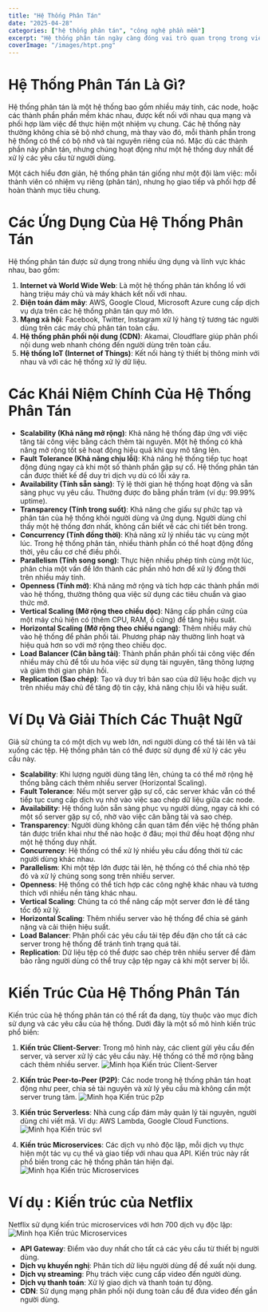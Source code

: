 ```yaml
---
title: "Hệ Thống Phân Tán"
date: "2025-04-28"
categories: ["hệ thống phân tán", "công nghệ phần mềm"]
excerpt: "Hệ thống phân tán ngày càng đóng vai trò quan trọng trong việc xây dựng các ứng dụng lớn và phức tạp. Bài viết này sẽ cung cấp cái nhìn tổng quan về hệ thống phân tán, các khái niệm và thuật ngữ quan trọng, cùng với một ví dụ minh họa."
coverImage: "/images/htpt.png"
---
```


# Hệ Thống Phân Tán Là Gì?

Hệ thống phân tán là một hệ thống bao gồm nhiều máy tính, các node, hoặc các thành phần phần mềm khác nhau, được kết nối với nhau qua mạng và phối hợp làm việc để thực hiện một nhiệm vụ chung. Các hệ thống này thường không chia sẻ bộ nhớ chung, mà thay vào đó, mỗi thành phần trong hệ thống có thể có bộ nhớ và tài nguyên riêng của nó. Mặc dù các thành phần này phân tán, nhưng chúng hoạt động như một hệ thống duy nhất để xử lý các yêu cầu từ người dùng.

Một cách hiểu đơn giản, hệ thống phân tán giống như một đội làm việc: mỗi thành viên có nhiệm vụ riêng (phân tán), nhưng họ giao tiếp và phối hợp để hoàn thành mục tiêu chung.

# Các Ứng Dụng Của Hệ Thống Phân Tán

Hệ thống phân tán được sử dụng trong nhiều ứng dụng và lĩnh vực khác nhau, bao gồm:

1. **Internet và World Wide Web**: Là một hệ thống phân tán khổng lồ với hàng triệu máy chủ và máy khách kết nối với nhau.
2. **Điện toán đám mây**: AWS, Google Cloud, Microsoft Azure cung cấp dịch vụ dựa trên các hệ thống phân tán quy mô lớn.
3. **Mạng xã hội**: Facebook, Twitter, Instagram xử lý hàng tỷ tương tác người dùng trên các máy chủ phân tán toàn cầu.
4. **Hệ thống phân phối nội dung (CDN)**: Akamai, Cloudflare giúp phân phối nội dung web nhanh chóng đến người dùng trên toàn cầu.
5. **Hệ thống IoT (Internet of Things)**: Kết nối hàng tỷ thiết bị thông minh với nhau và với các hệ thống xử lý dữ liệu.

# Các Khái Niệm Chính Của Hệ Thống Phân Tán

- **Scalability (Khả năng mở rộng)**: Khả năng hệ thống đáp ứng với việc tăng tải công việc bằng cách thêm tài nguyên. Một hệ thống có khả năng mở rộng tốt sẽ hoạt động hiệu quả khi quy mô tăng lên.
- **Fault Tolerance (Khả năng chịu lỗi)**: Khả năng hệ thống tiếp tục hoạt động đúng ngay cả khi một số thành phần gặp sự cố. Hệ thống phân tán cần được thiết kế để duy trì dịch vụ dù có lỗi xảy ra.
- **Availability (Tính sẵn sàng)**: Tỷ lệ thời gian hệ thống hoạt động và sẵn sàng phục vụ yêu cầu. Thường được đo bằng phần trăm (ví dụ: 99.99% uptime).
- **Transparency (Tính trong suốt)**: Khả năng che giấu sự phức tạp và phân tán của hệ thống khỏi người dùng và ứng dụng. Người dùng chỉ thấy một hệ thống đơn nhất, không cần biết về các chi tiết bên trong.
- **Concurrency (Tính đồng thời)**: Khả năng xử lý nhiều tác vụ cùng một lúc. Trong hệ thống phân tán, nhiều thành phần có thể hoạt động đồng thời, yêu cầu cơ chế điều phối.
- **Parallelism (Tính song song)**: Thực hiện nhiều phép tính cùng một lúc, phân chia một vấn đề lớn thành các phần nhỏ hơn để xử lý đồng thời trên nhiều máy tính.
- **Openness (Tính mở)**: Khả năng mở rộng và tích hợp các thành phần mới vào hệ thống, thường thông qua việc sử dụng các tiêu chuẩn và giao thức mở.
- **Vertical Scaling (Mở rộng theo chiều dọc)**: Nâng cấp phần cứng của một máy chủ hiện có (thêm CPU, RAM, ổ cứng) để tăng hiệu suất.
- **Horizontal Scaling (Mở rộng theo chiều ngang)**: Thêm nhiều máy chủ vào hệ thống để phân phối tải. Phương pháp này thường linh hoạt và hiệu quả hơn so với mở rộng theo chiều dọc.
- **Load Balancer (Cân bằng tải)**: Thành phần phân phối tải công việc đến nhiều máy chủ để tối ưu hóa việc sử dụng tài nguyên, tăng thông lượng và giảm thời gian phản hồi.
- **Replication (Sao chép)**: Tạo và duy trì bản sao của dữ liệu hoặc dịch vụ trên nhiều máy chủ để tăng độ tin cậy, khả năng chịu lỗi và hiệu suất.

# Ví Dụ Và Giải Thích Các Thuật Ngữ

Giả sử chúng ta có một dịch vụ web lớn, nơi người dùng có thể tải lên và tải xuống các tệp. Hệ thống phân tán có thể được sử dụng để xử lý các yêu cầu này.

- **Scalability**: Khi lượng người dùng tăng lên, chúng ta có thể mở rộng hệ thống bằng cách thêm nhiều server (Horizontal Scaling).
- **Fault Tolerance**: Nếu một server gặp sự cố, các server khác vẫn có thể tiếp tục cung cấp dịch vụ nhờ vào việc sao chép dữ liệu giữa các node.
- **Availability**: Hệ thống luôn sẵn sàng phục vụ người dùng, ngay cả khi có một số server gặp sự cố, nhờ vào việc cân bằng tải và sao chép.
- **Transparency**: Người dùng không cần quan tâm đến việc hệ thống phân tán được triển khai như thế nào hoặc ở đâu; mọi thứ đều hoạt động như một hệ thống duy nhất.
- **Concurrency**: Hệ thống có thể xử lý nhiều yêu cầu đồng thời từ các người dùng khác nhau.
- **Parallelism**: Khi một tệp lớn được tải lên, hệ thống có thể chia nhỏ tệp đó và xử lý chúng song song trên nhiều server.
- **Openness**: Hệ thống có thể tích hợp các công nghệ khác nhau và tương thích với nhiều nền tảng khác nhau.
- **Vertical Scaling**: Chúng ta có thể nâng cấp một server đơn lẻ để tăng tốc độ xử lý.
- **Horizontal Scaling**: Thêm nhiều server vào hệ thống để chia sẻ gánh nặng và cải thiện hiệu suất.
- **Load Balancer**: Phân phối các yêu cầu tải tệp đều đặn cho tất cả các server trong hệ thống để tránh tình trạng quá tải.
- **Replication**: Dữ liệu tệp có thể được sao chép trên nhiều server để đảm bảo rằng người dùng có thể truy cập tệp ngay cả khi một server bị lỗi.

# Kiến Trúc Của Hệ Thống Phân Tán

Kiến trúc của hệ thống phân tán có thể rất đa dạng, tùy thuộc vào mục đích sử dụng và các yêu cầu của hệ thống. Dưới đây là một số mô hình kiến trúc phổ biến:

1. **Kiến trúc Client-Server**: Trong mô hình này, các client gửi yêu cầu đến server, và server xử lý các yêu cầu này. Hệ thống có thể mở rộng bằng cách thêm nhiều server.
![Minh họa Kiến trúc Client-Server](/images/cilents-server.webp)
   
2. **Kiến trúc Peer-to-Peer (P2P)**: Các node trong hệ thống phân tán hoạt động như peer, chia sẻ tài nguyên và xử lý yêu cầu mà không cần một server trung tâm.
![Minh họa Kiến trúc p2p](/images/p2p.png)

3. **Kiến trúc Serverless**: Nhà cung cấp đám mây quản lý tài nguyên, người dùng chỉ viết mã. Ví dụ: AWS Lambda, Google Cloud Functions.
![Minh họa Kiến trúc svl](/images/svl.webp)

4. **Kiến trúc Microservices**: Các dịch vụ nhỏ độc lập, mỗi dịch vụ thực hiện một tác vụ cụ thể và giao tiếp với nhau qua API. Kiến trúc này rất phổ biến trong các hệ thống phân tán hiện đại.
![Minh họa Kiến trúc Microservices](/images/mcrs.webp)

# Ví dụ : Kiến trúc của Netflix
Netflix sử dụng kiến trúc microservices với hơn 700 dịch vụ độc lập:
![Minh họa Kiến trúc Microservices](/images/cloud-netflix-1.jpeg)

- **API Gateway**: Điểm vào duy nhất cho tất cả các yêu cầu từ thiết bị người dùng.
- **Dịch vụ khuyến nghị**: Phân tích dữ liệu người dùng để đề xuất nội dung.
- **Dịch vụ streaming**: Phụ trách việc cung cấp video đến người dùng.
- **Dịch vụ thanh toán**: Xử lý giao dịch và thanh toán tự động.
- **CDN**: Sử dụng mạng phân phối nội dung toàn cầu để đưa video đến gần người dùng.


